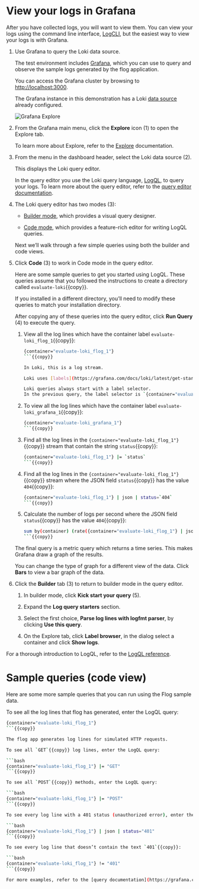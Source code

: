 # View your logs in Grafana

After you have collected logs, you will want to view them.
You can view your logs using the command line interface, [LogCLI](https://grafana.com/docs/loki/latest/query/logcli/), but the easiest way to view your logs is with Grafana.

1. Use Grafana to query the Loki data source.

   The test environment includes [Grafana](https://grafana.com/docs/grafana/latest/), which you can use to query and observe the sample logs generated by the flog application.

   You can access the Grafana cluster by browsing to [http://localhost:3000]({{TRAFFIC_HOST1_3000}}).

   The Grafana instance in this demonstration has a Loki [data source](https://grafana.com/docs/grafana/latest/datasources/loki/) already configured.

   ![Grafana Explore](https://grafana.com/media/docs/loki/grafana-query-builder-v2.png)

1. From the Grafana main menu, click the **Explore** icon (1) to open the Explore tab.

   To learn more about Explore, refer to the [Explore](https://grafana.com/docs/grafana/latest/explore/) documentation.

1. From the menu in the dashboard header, select the Loki data source (2).

   This displays the Loki query editor.

   In the query editor you use the Loki query language, [LogQL](https://grafana.com/docs/loki/latest/query/), to query your logs.
   To learn more about the query editor, refer to the [query editor documentation](https://grafana.com/docs/grafana/latest/datasources/loki/query-editor/).

1. The Loki query editor has two modes (3):

   - [Builder mode](https://grafana.com/docs/grafana/latest/datasources/loki/query-editor/#builder-mode), which provides a visual query designer.

   - [Code mode](https://grafana.com/docs/grafana/latest/datasources/loki/query-editor/#code-mode), which provides a feature-rich editor for writing LogQL queries.

   Next we’ll walk through a few simple queries using both the builder and code views.

1. Click **Code** (3) to work in Code mode in the query editor.

   Here are some sample queries to get you started using LogQL.
   These queries assume that you followed the instructions to create a directory called `evaluate-loki`{{copy}}.

   If you installed in a different directory, you’ll need to modify these queries to match your installation directory.

   After copying any of these queries into the query editor, click **Run Query** (4) to execute the query.

   1. View all the log lines which have the container label `evaluate-loki_flog_1`{{copy}}:

      ```bash
      {container="evaluate-loki_flog_1"}
      ```{{copy}}

      In Loki, this is a log stream.

      Loki uses [labels](https://grafana.com/docs/loki/latest/get-started/labels/) as metadata to describe log streams.

      Loki queries always start with a label selector.
      In the previous query, the label selector is `{container="evaluate-loki_flog_1"}`{{copy}}.

   1. To view all the log lines which have the container label `evaluate-loki_grafana_1`{{copy}}:

      ```bash
      {container="evaluate-loki_grafana_1"}
      ```{{copy}}

   1. Find all the log lines in the `{container="evaluate-loki_flog_1"}`{{copy}} stream that contain the string `status`{{copy}}:

      ```bash
      {container="evaluate-loki_flog_1"} |= `status`
      ```{{copy}}

   1. Find all the log lines in the `{container="evaluate-loki_flog_1"}`{{copy}} stream where the JSON field `status`{{copy}} has the value `404`{{copy}}:

      ```bash
      {container="evaluate-loki_flog_1"} | json | status=`404`
      ```{{copy}}

   1. Calculate the number of logs per second where the JSON field `status`{{copy}} has the value `404`{{copy}}:

      ```bash
      sum by(container) (rate({container="evaluate-loki_flog_1"} | json | status=`404` [$__auto]))
      ```{{copy}}

   The final query is a metric query which returns a time series.
   This makes Grafana draw a graph of the results.

   You can change the type of graph for a different view of the data.
   Click **Bars** to view a bar graph of the data.

1. Click the **Builder** tab (3) to return to builder mode in the query editor.

   1. In builder mode, click **Kick start your query** (5).

   1. Expand the **Log query starters** section.

   1. Select the first choice, **Parse log lines with logfmt parser**, by clicking **Use this query**.

   1. On the Explore tab, click **Label browser**, in the dialog select a container and click **Show logs**.

For a thorough introduction to LogQL, refer to the [LogQL reference](https://grafana.com/docs/loki/latest/query/).

# Sample queries (code view)

Here are some more sample queries that you can run using the Flog sample data.

To see all the log lines that flog has generated, enter the LogQL query:

```bash
{container="evaluate-loki_flog_1"}
```{{copy}}

The flog app generates log lines for simulated HTTP requests.

To see all `GET`{{copy}} log lines, enter the LogQL query:

```bash
{container="evaluate-loki_flog_1"} |= "GET"
```{{copy}}

To see all `POST`{{copy}} methods, enter the LogQL query:

```bash
{container="evaluate-loki_flog_1"} |= "POST"
```{{copy}}

To see every log line with a 401 status (unauthorized error), enter the LogQL query:

```bash
{container="evaluate-loki_flog_1"} | json | status="401"
```{{copy}}

To see every log line that doesn’t contain the text `401`{{copy}}:

```bash
{container="evaluate-loki_flog_1"} != "401"
```{{copy}}

For more examples, refer to the [query documentation](https://grafana.com/docs/loki/latest/query/query_examples/).
